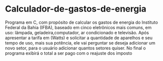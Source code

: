 # Calculador-de-gastos-de-energia
Programa em C, com propósito de calcular os gastos de energia do Instituto Federal da Bahia (IFBA), baseado em cinco eletrônicos mais comuns, em uso: lâmpada, geladeira,computador, ar condicionado e televisão. Após apresentar a tarifa em (Watts) e solicitar a quantidade de aparelhos e seu tempo de uso, mais sua potência, ele vai perguntar se deseja adicionar um novo setor, para o usuário adicionar quantos setores quiser.  No final o programa exibirá o total a ser pago com o reajuste dos imposto
